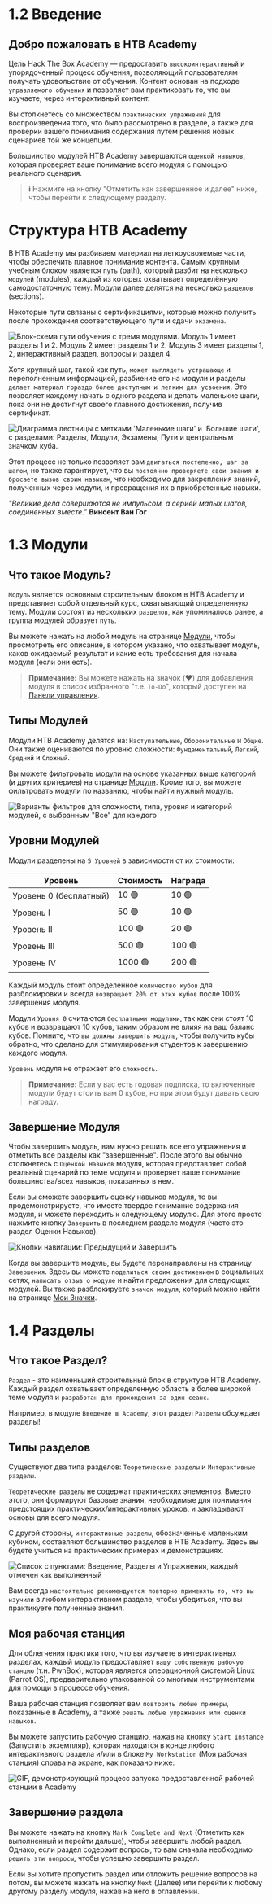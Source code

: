 
# 1.2 Введение

## Добро пожаловать в HTB Academy

Цель Hack The Box Academy — предоставить `высокоинтерактивный` и упорядоченный процесс обучения, позволяющий пользователям получать удовольствие от обучения. Контент основан на подходе `управляемого обучения` и позволяет вам практиковать то, что вы изучаете, через интерактивный контент.

Вы столкнетесь со множеством `практических упражнений` для воспроизведения того, что было рассмотрено в разделе, а также для проверки вашего понимания содержания путем решения новых сценариев той же концепции.

Большинство модулей HTB Academy завершаются `оценкой навыков`, которая проверяет ваше понимание всего модуля с помощью реального сценария.

> **i** Нажмите на кнопку "Отметить как завершенное и далее" ниже, чтобы перейти к следующему разделу.


# Структура HTB Academy

В HTB Academy мы разбиваем материал на легкоусвояемые части, чтобы обеспечить плавное понимание контента. Самым крупным учебным блоком является `путь` (path), который разбит на несколько `модулей` (modules), каждый из которых охватывает определённую самодостаточную тему. Модули далее делятся на несколько `разделов` (sections).

Некоторые пути связаны с сертификациями, которые можно получить после прохождения соответствующего пути и сдачи `экзамена`.

![Блок-схема пути обучения с тремя модулями. Модуль 1 имеет разделы 1 и 2. Модуль 2 имеет разделы 1 и 2. Модуль 3 имеет разделы 1, 2, интерактивный раздел, вопросы и раздел 4.](https://academy.hackthebox.com/storage/modules/15/structure2.png)

Хотя крупный шаг, такой как путь, `может выглядеть устрашающе` и переполненным информацией, разбиение его на модули и разделы `делает материал гораздо более доступным и легким для усвоения`. Это позволяет каждому начать с одного раздела и делать маленькие шаги, пока они не достигнут своего главного достижения, получив сертификат.

![Диаграмма лестницы с метками 'Маленькие шаги' и 'Большие шаги', с разделами: Разделы, Модули, Экзамены, Пути и центральным значком куба.](https://academy.hackthebox.com/storage/modules/15/small_steps.png)

Этот процесс не только позволяет вам `двигаться постепенно, шаг за шагом`, но также гарантирует, что вы `постоянно проверяете свои знания и бросаете вызов своим навыкам`, что необходимо для закрепления знаний, полученных через модули, и превращения их в приобретенные навыки.

<div class="card bg-light">
    <div class="card-body">
        <p class="mb-0"><i>"Великие дела совершаются не импульсом, а серией малых шагов, соединенных вместе."</i> <b>Винсент Ван Гог</b></p>
    </div>
</div>


# 1.3 Модули

## Что такое Модуль?

`Модуль` является основным строительным блоком в HTB Academy и представляет собой отдельный курс, охватывающий определенную тему. Модули состоят из нескольких `разделов`, как упоминалось ранее, а группа модулей образует `путь`.

Вы можете нажать на любой модуль на странице [Модули](https://academy.hackthebox.com/modules), чтобы просмотреть его описание, в котором указано, что охватывает модуль, каков ожидаемый результат и какие есть требования для начала модуля (если они есть).

> **Примечание:** Вы можете нажать на значок (♥️) для добавления модуля в список избранного "т.е. `To-Do`", который доступен на [Панели управления](https://academy.hackthebox.com/dashboard).

## Типы Модулей

Модули HTB Academy делятся на: `Наступательные`, `Оборонительные` и `Общие`. Они также оцениваются по уровню сложности: `Фундаментальный`, `Легкий`, `Средний` и `Сложный`.

Вы можете фильтровать модули на основе указанных выше категорий (и других критериев) на странице [Модули](https://academy.hackthebox.com/modules). Кроме того, вы можете фильтровать модули по названию, чтобы найти нужный модуль.

![Варианты фильтров для сложности, типа, уровня и категорий модулей, с выбранным "Все" для каждого](https://academy.hackthebox.com/storage/modules/15/new_bar.png)

## Уровни Модулей

Модули разделены на `5 Уровней` в зависимости от их стоимости:

| Уровень | Стоимость | Награда |
|---------|-----------|---------|
| Уровень 0 (бесплатный) | 10 🟢 | 10 🟢 |
| Уровень I | 50 🟢 | 10 🟢 |
| Уровень II | 100 🟢 | 20 🟢 |
| Уровень III | 500 🟢 | 100 🟢 |
| Уровень IV | 1000 🟢 | 200 🟢 |

Каждый модуль стоит определенное `количество кубов` для разблокировки и всегда `возвращает 20% от этих кубов` после 100% завершения модуля.

Модули `Уровня 0` считаются `бесплатными модулями`, так как они стоят 10 кубов и возвращают 10 кубов, таким образом не влияя на ваш баланс кубов. Помните, что `вы должны завершить модуль`, чтобы получить кубы обратно, что сделано для стимулирования студентов к завершению каждого модуля.

`Уровень` модуля не отражает его `сложность`.

> **Примечание:** Если у вас есть годовая подписка, то включенные модули будут стоить вам 0 кубов, но при этом будут давать свою награду.

## Завершение Модуля

Чтобы завершить модуль, вам нужно решить все его упражнения и отметить все разделы как "завершенные". После этого вы обычно столкнетесь с `Оценкой Навыков` модуля, которая представляет собой реальный сценарий по теме модуля и проверяет ваше понимание большинства/всех навыков, показанных в нем.

Если вы сможете завершить оценку навыков модуля, то вы продемонстрируете, что имеете твердое понимание содержания модуля, и можете переходить к следующему модулю. Для этого просто нажмите кнопку `Завершить` в последнем разделе модуля (часто это раздел Оценки Навыков).

![Кнопки навигации: Предыдущий и Завершить](https://academy.hackthebox.com/storage/modules/15/finish_module.png)

Когда вы завершите модуль, вы будете перенаправлены на страницу `Завершения`. Здесь вы можете `поделиться своим достижением` в социальных сетях, `написать отзыв о модуле` и найти предложения для следующих модулей. Вы также разблокируете `значок модуля`, который можно найти на странице [Мои Значки](https://academy.hackthebox.com/my-badges).


# 1.4 Разделы

## Что такое Раздел?

`Раздел` - это наименьший строительный блок в структуре HTB Academy. Каждый раздел охватывает определенную область в более широкой теме модуля и `разработан для прохождения за один сеанс`.

Например, в модуле `Введение в Academy`, этот раздел `Разделы` обсуждает разделы! 

## Типы разделов

Существуют два типа разделов: `Теоретические разделы` и `Интерактивные разделы`.

`Теоретические разделы` не содержат практических элементов. Вместо этого, они формируют базовые знания, необходимые для понимания предстоящих практических/интерактивных уроков, и закладывают основы для всего модуля.

С другой стороны, `интерактивные разделы`, обозначенные маленьким кубиком, составляют большинство разделов в HTB Academy. Здесь вы будете учиться на практических примерах и демонстрациях.

![Список с пунктами: Введение, Разделы и Упражнения, каждый отмечен как выполненный](https://academy.hackthebox.com/storage/modules/15/table_of_content.png)

Вам всегда `настоятельно рекомендуется повторно применять то, что вы изучили` в любом интерактивном разделе, чтобы убедиться, что вы практикуете полученные знания.

## Моя рабочая станция

Для облегчения практики того, что вы изучаете в интерактивных разделах, каждый модуль предоставляет `вашу собственную рабочую станцию` (т.н. PwnBox), которая является операционной системой Linux (Parrot OS), предварительно упакованной со многими инструментами для помощи в процессе обучения.

Ваша рабочая станция позволяет вам `повторить любые примеры`, показанные в Academy, а также `решать любые упражнения или оценки навыков`.

Вы можете запустить рабочую станцию, нажав на кнопку `Start Instance` (Запустить экземпляр), которая находится в конце любого интерактивного раздела и/или в блоке `My Workstation` (Моя рабочая станция) справа на экране, как показано ниже:

![GIF, демонстрирующий процесс запуска предоставленной рабочей станции в Academy](https://academy.hackthebox.com/storage/modules/15/pwnbox_solving_question.gif)

## Завершение раздела

Вы можете нажать на кнопку `Mark Complete and Next` (Отметить как выполненный и перейти дальше), чтобы завершить любой раздел. Однако, если раздел содержит вопросы, то вам сначала необходимо `решить эти вопросы`, чтобы успешно завершить раздел.

Если вы хотите пропустить раздел или отложить решение вопросов на потом, вы можете нажать на кнопку `Next` (Далее) или перейти к любому другому разделу модуля, нажав на него в оглавлении.

